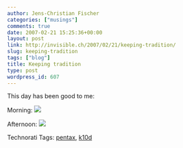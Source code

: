 ```yaml
---
author: Jens-Christian Fischer
categories: ["musings"]
comments: true
date: 2007-02-21 15:25:36+00:00
layout: post
link: http://invisible.ch/2007/02/21/keeping-tradition/
slug: keeping-tradition
tags: ["blog"]
title: Keeping tradition
type: post
wordpress_id: 607
---
```


This day has been good to me:

Morning:
[![](http://farm1.static.flickr.com/172/397696929_785b3a99d2_m.jpg)](http://www.flickr.com/photos/jcfischer/397696929/)

Afternoon:
[![](http://farm1.static.flickr.com/162/397696866_0aee362db2_m.jpg)](http://www.flickr.com/photos/jcfischer/397696866/)


Technorati Tags: [pentax](http://www.technorati.com/tag/pentax), [k10d](http://www.technorati.com/tag/k10d)
